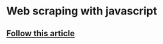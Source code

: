 # Web scraping with javascript

## [Follow this article](https://www.freecodecamp.org/news/web-scraping-in-javascript-with-puppeteer/)

